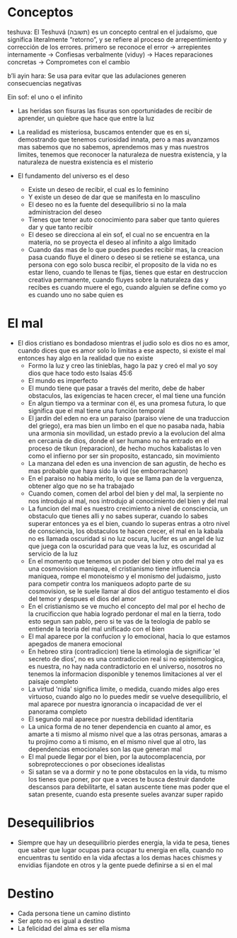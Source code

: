 # Conceptos
teshuva: El Teshuvá (תשובה) es un concepto central en el judaísmo, que significa literalmente “retorno”, y se refiere al proceso de arrepentimiento y corrección de los errores. primero se reconoce el error -> arrepientes internamente -> Confiesas verbalmente (viduy) -> Haces reparaciones concretas -> Comprometes con el cambio

b’li ayin hara: Se usa para evitar que las adulaciones generen consecuencias negativas

Ein sof: el uno o el infinito

- Las heridas son fisuras las fisuras son oportunidades de recibir de aprender, un quiebre que hace que entre la luz

- La realidad es misteriosa, buscamos entender que es en si, demostrando que tenemos curiosidad innata, pero a mas avanzamos mas sabemos que no sabemos, aprendemos mas y mas nuestros limites, tenemos que reconocer la naturaleza de nuestra existencia, y la naturaleza de nuestra existencia es el misterio

- El fundamento del universo es el deso
  - Existe un deseo de recibir, el cual es lo feminino
  - Y existe un deseo de dar que se manifesta en lo masculino
  - El deseo no es la fuente del desequilibrio si no la mala administracion del deseo
  - Tienes que tener auto conocimiento para saber que tanto quieres dar y que tanto recibir
  - El deseo se direcciona al ein sof, el cual no se encuentra en la materia, no se proyecta el deseo al infinito a algo limitado
  - Cuando das mas de lo que puedes puedes recibir mas, la creacion pasa cuando fluye el dinero o deseo si se retiene se estanca, una persona con ego solo busca recibir, el proposito de la vida no es estar lleno, cuando te llenas te fijas, tienes que estar en destruccion creativa permanente, cuando fluyes sobre la naturaleza das y recibes es cuando muere el ego, cuando alguien se define como yo es cuando uno  no sabe quien es

# El mal
- El dios cristiano es bondadoso mientras el judio solo es dios no es amor, cuando dices que es amor solo lo limitas a ese aspecto, si existe el mal entonces hay algo en la realidad que no existe
  - Formo la luz y creo las tinieblas, hago la paz y creó el mal yo soy dios que hace todo esto Isaias 45:6
  - El mundo es imperfecto
  - El mundo tiene que pasar a través del merito, debe de haber obstaculos, las exigencias te hacen crecer, el mal tiene una función
  - En algun tiempo va a terminar con él, es una promesa futura, lo que significa que el mal tiene una función temporal
  - El jardin del eden no era un paraiso (paraiso viene de una traduccion del griego), era mas bien un limbo en el que no pasaba nada, habia una armonia sin movilidad, un estado previo a la evolucion del alma en cercania de dios, donde el ser humano no ha entrado en el proceso de tikun (reparacion), de hecho muchos kabalistas lo ven como el infierno por ser sin proposito, estancado, sin movimiento
  - La manzana del eden es una invencion de san agustin, de hecho es mas probable que haya sido la vid (se emborracharon)
  - En el paraiso no habia merito, lo que se llama pan de la verguenza, obtener algo que no se ha trabajado
  - Cuando comen, comen del arbol del bien y del mal, la serpiente no nos introdujo al mal, nos introdujo al conocimiento del bien y del mal
  - La funcion del mal es nuestro crecimiento a nivel de consciencia, un obstaculo que tienes alli y no sabes superar, cuando lo sabes superar entonces ya es el bien, cuando lo superas entras a otro nivel de consciencia, los obstaculos te hacen crecer, el mal en la kabala no es llamada oscuridad si no luz oscura, lucifer es un angel de luz que juega con la oscuridad para que veas la luz, es oscuridad al servicio de la luz
  - En el momento que tenemos un poder del bien y otro del mal ya es una cosmovision maniquea, el cristianismo tiene influencia maniquea, rompe el monoteismo y el monismo del judaismo, justo para competir contra los maniqueos adopto parte de su cosmovision, se le suele llamar al dios del antiguo testamento el dios del temor y despues el dios del amor
  - En el cristianismo se ve mucho el concepto del mal por el hecho de la crucificcion que habia logrado perdonar el mal en la tierra, todo esto segun san pablo, pero si te vas de la teologia de pablo se entiende la teoria del mal unificado con el bien
  - El mal aparece por la confucion y lo emocional, hacia lo que estamos apegados de manera emocional
  - En hebreo stira (contradiccion) tiene la etimologia de significar 'el secreto de dios', no es una contradiccion real si no epistemologica, es nuestra, no hay nada contradictorio en el universo, nosotros no tenemos la informacion disponible y tenemos limitaciones al ver el paisaje completo
  - La virtud 'nida' significa limite, o medida, cuando mides algo eres virtuoso, cuando algo no lo puedes medir se vuelve desequilibrio, el mal aparece por nuestra ignorancia o incapacidad de ver el panorama completo
  - El segundo mal aparece por nuestra debilidad identitaria
  - La unica forma de no tener dependencia en cuanto al amor, es amarte a ti mismo al mismo nivel que a las otras personas, amaras a tu projimo como a ti mismo, en el mismo nivel que al otro, las dependencias emocionales son las que generan mal
  - El mal puede llegar por el bien, por la autocomplacencia, por sobreprotecciones o por obseciones idealistas
  - Si satan se va a dormir y no te pone obstaculos en la vida, tu mismo los tienes que poner, por que a veces te busca destruir dandote descansos para debilitarte, el satan auscente tiene mas poder que el satan presente, cuando esta presente sueles avanzar super rapido

# Desequilibrios
- Siempre que hay un desequilibrio pierdes energia, la vida te pesa, tienes que saber que lugar ocupas para ocupar tu energia en ella, cuando no encuentras tu sentido en la vida afectas a los demas haces chismes y envidias fijandote en otros y la gente puede definirse a si en el mal

# Destino
- Cada persona tiene un camino distinto
- Ser apto no es igual a destino
- La felicidad del alma es ser ella misma